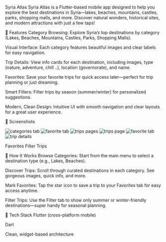 Syria Atlas
Syria Atlas is a Flutter-based mobile app designed to help you explore the best destinations in Syria—lakes, beaches, mountains, castles, parks, shopping malls, and more.
Discover natural wonders, historical sites, and modern attractions with just a few taps!

🌟 Features
Category Browsing:
Explore Syria’s top destinations by category (Lakes, Beaches, Mountains, Castles, Parks, Shopping Malls).

Visual Interface:
Each category features beautiful images and clear labels for easy navigation.

Trip Details:
View info cards for each destination, including images, type (nature, adventure, chill ..), location (governorate), and name.

Favorites:
Save your favorite trips for quick access later—perfect for trip planning or just dreaming.

Smart Filters:
Filter trips by season (summer/winter) for personalized suggestions.

Modern, Clean Design:
Intuitive UI with smooth navigation and clear layouts for a great user experience.

📱 Screenshots

![categories tab ](images/main.png)
![favorite tab](images/favorite.png)
![trips pages](images/lakes.png)
![trips page](images/malls.png)
![favorite tab](images/favorite.png)
![trip details](images/tripdetailes.png)





Favorites	Filter Trips

🚀 How It Works
Browse Categories:
Start from the main menu to select a destination type (e.g., Lakes, Beaches).

Discover Trips:
Scroll through curated destinations in each category. See gorgeous images, quick info, and more.

Mark Favorites:
Tap the star icon to save a trip to your Favorites tab for easy access anytime.

Filter Trips:
Use the Filter tab to show only summer or winter-friendly destinations—super handy for seasonal planning.

🧩 Tech Stack
Flutter (cross-platform mobile)

Dart

Clean, widget-based architecture
